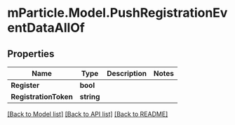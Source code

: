 # mParticle.Model.PushRegistrationEventDataAllOf
## Properties

Name | Type | Description | Notes
------------ | ------------- | ------------- | -------------
**Register** | **bool** |  | 
**RegistrationToken** | **string** |  | 

[[Back to Model list]](../README.md#documentation-for-models) [[Back to API list]](../README.md#documentation-for-api-endpoints) [[Back to README]](../README.md)

